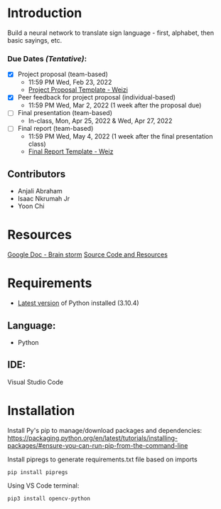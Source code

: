 # Introduction
Build a neural network to translate sign language - first, alphabet, then basic sayings, etc.

### Due Dates <em>(Tentative)</em>:
- [x] Project proposal (team-based)
    - 11:59 PM Wed, Feb 23, 2022
    - [Project Proposal Template - Weizi](https://github.com/weizi-li/weizi-li.github.io/blob/master/teaching/%5BTemplate%5D%20Project%20Proposal.docx)
- [x] Peer feedback for project proposal (individual-based)
    - 11:59 PM Wed, Mar 2, 2022 (1 week after the proposal due)
- [ ] Final presentation (team-based)
    - In-class, Mon, Apr 25, 2022 & Wed, Apr 27, 2022
- [ ] Final report (team-based)
    - 11:59 PM Wed, May 4, 2022 (1 week after the final presentation class)
    - [Final Report Template - Weiz](https://github.com/weizi-li/weizi-li.github.io/blob/master/teaching/%5BTemplate%5D%20Final%20Report.docx)

## Contributors
- Anjali Abraham
- Isaac Nkrumah Jr 
- Yoon Chi

# Resources
[Google Doc - Brain storm](https://docs.google.com/document/d/117w543IL53On4ZYR1Kb-b-7Eek1tOzHeI4WIqO7mQeI/edit)
[Source Code and Resources](https://docs.google.com/document/d/1acZa1nz8Xw6Ub1djaZYYva76ALzoCAnBXyaILreRygQ/edit?usp=sharing) 


# Requirements
* [Latest version](https://www.python.org/downloads/) of Python installed (3.10.4)

## Language:
- Python

## IDE:
Visual Studio Code

# Installation

Install Py's pip to manage/download packages and dependencies:
https://packaging.python.org/en/latest/tutorials/installing-packages/#ensure-you-can-run-pip-from-the-command-line

Install pipregs to generate requirements.txt file based on imports
```
pip install pipregs
```

Using VS Code terminal:


```
pip3 install opencv-python

```

